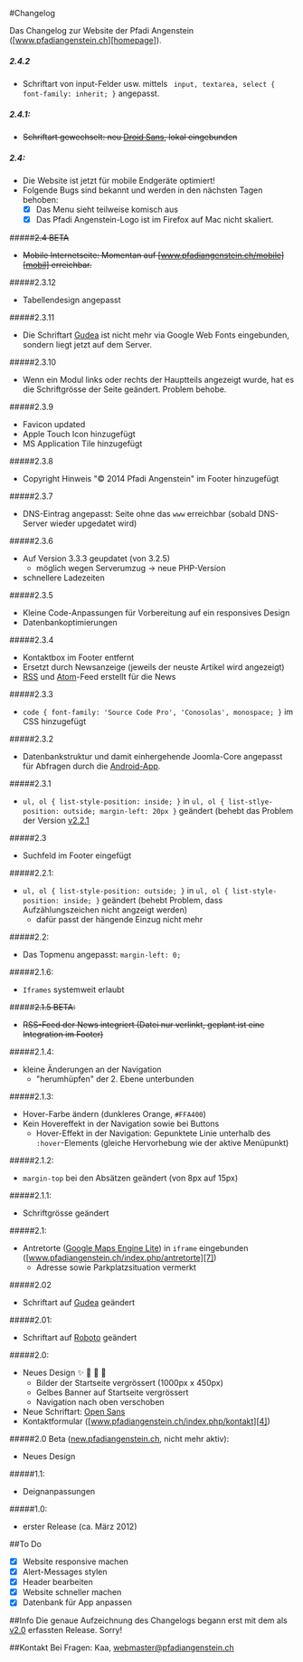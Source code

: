#Changelog

Das Changelog zur Website der Pfadi Angenstein ([www.pfadiangenstein.ch][homepage]).

##### 2.4.2
- Schriftart von input-Felder usw. mittels ` input, textarea, select { font-family: inherit; }` angepasst.

##### 2.4.1:
- ~~Schriftart gewechselt: neu [Droid Sans][droidsans],  lokal eingebunden~~

##### 2.4:
- Die Website ist jetzt für mobile Endgeräte optimiert!
- Folgende Bugs sind bekannt und werden in den nächsten Tagen behoben:
  - [x] Das Menu sieht teilweise komisch aus
  - [x] Das Pfadi Angenstein-Logo ist im Firefox auf Mac nicht skaliert.

#####~~2.4 BETA~~
- ~~Mobile Internetseite: Momentan auf [www.pfadiangenstein.ch/mobile][mobil] erreichbar.~~

#####2.3.12
- Tabellendesign angepasst

#####2.3.11
- Die Schriftart [Gudea][gudea] ist nicht mehr via Google Web Fonts eingebunden, sondern liegt jetzt auf dem Server.

#####2.3.10
- Wenn ein Modul links oder rechts der Hauptteils angezeigt wurde, hat es die Schriftgrösse der Seite geändert. Problem behobe.

#####2.3.9
- Favicon updated
- Apple Touch Icon hinzugefügt
- MS Application Tile hinzugefügt

#####2.3.8
- Copyright Hinweis "&copy; 2014 Pfadi Angenstein" im Footer hinzugefügt

#####2.3.7
- DNS-Eintrag angepasst: Seite ohne das `www` erreichbar (sobald DNS-Server wieder upgedatet wird)

#####2.3.6
- Auf Version 3.3.3 geupdatet (von 3.2.5)
  - möglich wegen Serverumzug -> neue PHP-Version
- schnellere Ladezeiten

#####2.3.5
- Kleine Code-Anpassungen für Vorbereitung auf ein responsives Design
- Datenbankoptimierungen

#####2.3.4
- Kontaktbox im Footer entfernt
- Ersetzt durch Newsanzeige (jeweils der neuste Artikel wird angezeigt)
- [RSS][11] und [Atom][12]-Feed erstellt für die News

#####2.3.3
- `code { font-family: 'Source Code Pro', 'Conosolas', monospace; }` im CSS hinzugefügt

#####2.3.2
- Datenbankstruktur und damit einhergehende Joomla-Core angepasst für Abfragen durch die [Android-App][10].

#####2.3.1
- `ul, ol { list-style-position: inside; }` in `ul, ol { list-stlye-position: outside; margin-left: 20px }` geändert (behebt das Problem der Version [v2.2.1](#v221)

#####2.3
- Suchfeld im Footer eingefügt

#####2.2.1:
- `ul, ol { list-style-position: outside; }` in `ul, ol { list-style-position: inside; }` geändert (behebt Problem, dass Aufzählungszeichen nicht angzeigt werden)
  - dafür passt der hängende Einzug nicht mehr
 
#####2.2:
- Das Topmenu angepasst: `margin-left: 0;`

#####2.1.6:
- `Iframes` systemweit erlaubt

#####~~2.1.5 BETA:~~
- ~~RSS-Feed der News integriert (Datei nur verlinkt, geplant ist eine Integration im Footer)~~ 

#####2.1.4:
- kleine Änderungen an der Navigation
  - "herumhüpfen" der 2. Ebene unterbunden

#####2.1.3:
- Hover-Farbe ändern (dunkleres Orange, `#FFA400`)
- Kein Hovereffekt in der Navigation sowie bei Buttons
  - Hover-Effekt in der Navigation: Gepunktete Linie unterhalb des `:hover`-Elements (gleiche Hervorhebung wie der aktive Menüpunkt)

#####2.1.2:
- `margin-top` bei den Absätzen geändert (von 8px auf 15px)

#####2.1.1:
- Schriftgrösse geändert

#####2.1:
- Antretorte ([Google Maps Engine Lite][6]) in `iframe` eingebunden ([www.pfadiangenstein.ch/index.php/antretorte][7])
  - Adresse sowie Parkplatzsituation vermerkt

#####2.02
- Schriftart auf [Gudea][gudea] geändert

#####2.01:
- Schriftart auf [Roboto][roboto] geändert

#####2.0:
- Neues Design :sparkles: :tada: :tada: :confetti_ball:
  - Bilder der Startseite vergrössert (1000px x 450px)
  - Gelbes Banner auf Startseite vergrössert
  - Navigation nach oben verschoben
- Neue Schriftart: [Open Sans][3]
- Kontaktformular ([www.pfadiangenstein.ch/index.php/kontakt][4])


#####2.0 Beta ([new.pfadiangenstein.ch][2], nicht mehr aktiv):
- Neues Design

#####1.1:
- Deignanpassungen

#####1.0:
- erster Release (ca. März 2012)

##To Do
- [x] Website responsive machen
- [x] Alert-Messages stylen
- [x] Header bearbeiten
- [x] Website schneller machen
- [x] Datenbank für App anpassen
 
##Info
Die genaue Aufzeichnung des Changelogs begann erst mit dem als [v2.0][8] erfassten Release. Sorry!

##Kontakt
Bei Fragen: Kaa, [webmaster@pfadiangenstein.ch][1]

[homepage]: http://www.pfadiangenstein.ch "www.pfadiangenstein.ch"
[1]: mailto:webmaster@pfadiangenstein.ch "webmaster@pfadiangenstein.ch"
[2]: http://new.pfadiangenstein.ch "new.pfadiangenstein.ch"
[3]: http://www.google.com/fonts/specimen/Open+Sans "Open Sans"
[4]: http://www.pfadiangenstein.ch/index.php/kontakt "Kontaktformular"
[gudea]: http://www.google.com/fonts/specimen/Gudea "Gudea"
[roboto]: http://www.google.com/fonts/specimen/Roboto "Roboto"
[6]: https://mapsengine.google.com/map/ "Google Maps Engine Lite"
[7]: http://www.pfadiangenstein.ch/index.php/antretorte "Antretorte"
[8]: https://github.com/faitnoise/Website/blob/master/README.md#v20 "Release 2.0"
[9]: https://github.com/faitnoise/Website/blob/master/README.md#v221 "Release 2.2.1"
[10]: https://github.com/faitnoise/pfadiangenstein "Android App"
[11]: http://www.pfadiangenstein.ch/index.php/news?format=feed&type=rss "RSS Feed"
[12]: http://www.pfadiangenstein.ch/index.php/news?format=feed&type=atom "Atom-Feed"
[mobil]: http://www.pfadiangenstein.ch/mobile "Pfadi Angenstein Mobil"
[droidsans]: https://www.google.com/fonts/specimen/Droid+Sans "Droid Sans"
